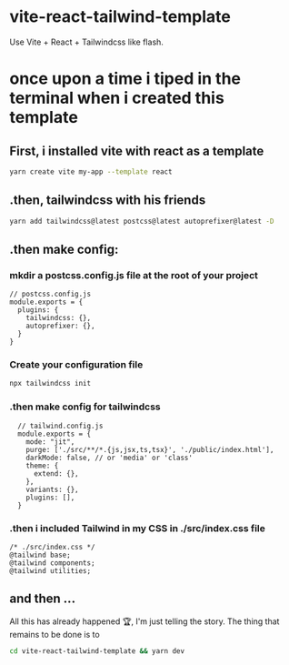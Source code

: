 # vite-react-tailwind-template
Use Vite + React + Tailwindcss like flash.

# once upon a time i tiped in the terminal when i created this template
## First, i installed vite with react  as a template

```bash
yarn create vite my-app --template react
```

## .then, tailwindcss with his friends

```bash
yarn add tailwindcss@latest postcss@latest autoprefixer@latest -D
```
## .then make config: 
### mkdir a postcss.config.js file at the root of your project
    // postcss.config.js
    module.exports = {
      plugins: {
        tailwindcss: {},
        autoprefixer: {},
      }
    }

### Create your configuration file

```bash
npx tailwindcss init
```
### .then make config for tailwindcss

      // tailwind.config.js
      module.exports = {
        mode: "jit",
        purge: ['./src/**/*.{js,jsx,ts,tsx}', './public/index.html'],
        darkMode: false, // or 'media' or 'class'
        theme: {
          extend: {},
        },
        variants: {},
        plugins: [],
      }

### .then i included Tailwind in my CSS in ./src/index.css file

    /* ./src/index.css */
    @tailwind base;
    @tailwind components;
    @tailwind utilities;


## and then ...
All this has already happened 🏆, I'm just telling the story. The thing that remains to be done is to

```bash
cd vite-react-tailwind-template && yarn dev
```
